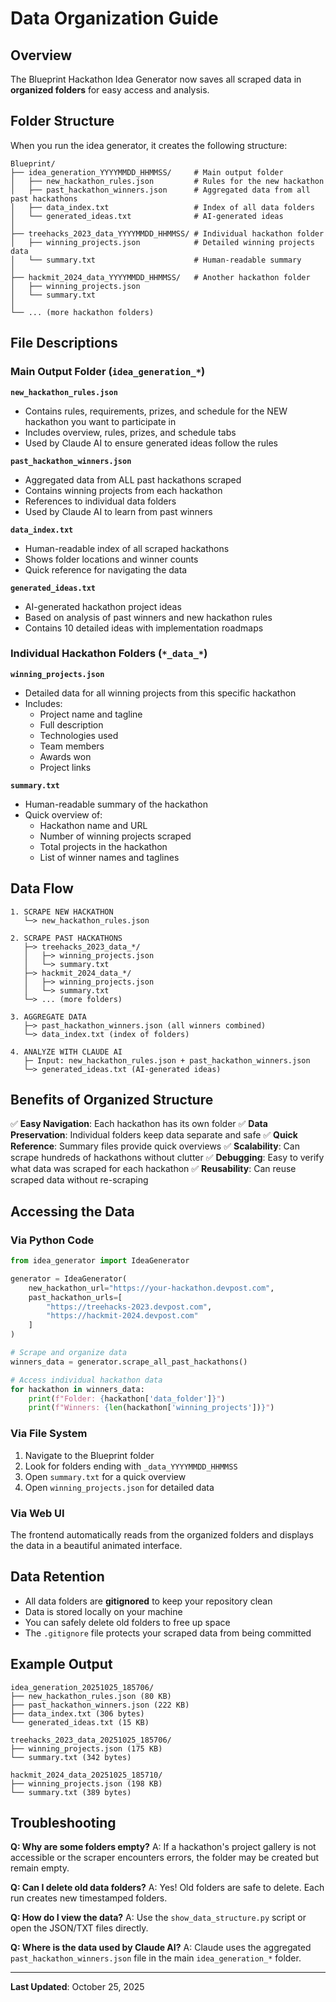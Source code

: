 # Data Organization Guide

## Overview

The Blueprint Hackathon Idea Generator now saves all scraped data in **organized folders** for easy access and analysis.

## Folder Structure

When you run the idea generator, it creates the following structure:

```
Blueprint/
├── idea_generation_YYYYMMDD_HHMMSS/     # Main output folder
│   ├── new_hackathon_rules.json         # Rules for the new hackathon
│   ├── past_hackathon_winners.json      # Aggregated data from all past hackathons
│   ├── data_index.txt                   # Index of all data folders
│   └── generated_ideas.txt              # AI-generated ideas
│
├── treehacks_2023_data_YYYYMMDD_HHMMSS/ # Individual hackathon folder
│   ├── winning_projects.json            # Detailed winning projects data
│   └── summary.txt                      # Human-readable summary
│
├── hackmit_2024_data_YYYYMMDD_HHMMSS/   # Another hackathon folder
│   ├── winning_projects.json
│   └── summary.txt
│
└── ... (more hackathon folders)
```

## File Descriptions

### Main Output Folder (`idea_generation_*`)

**`new_hackathon_rules.json`**
- Contains rules, requirements, prizes, and schedule for the NEW hackathon you want to participate in
- Includes overview, rules, prizes, and schedule tabs
- Used by Claude AI to ensure generated ideas follow the rules

**`past_hackathon_winners.json`**
- Aggregated data from ALL past hackathons scraped
- Contains winning projects from each hackathon
- References to individual data folders
- Used by Claude AI to learn from past winners

**`data_index.txt`**
- Human-readable index of all scraped hackathons
- Shows folder locations and winner counts
- Quick reference for navigating the data

**`generated_ideas.txt`**
- AI-generated hackathon project ideas
- Based on analysis of past winners and new hackathon rules
- Contains 10 detailed ideas with implementation roadmaps

### Individual Hackathon Folders (`*_data_*`)

**`winning_projects.json`**
- Detailed data for all winning projects from this specific hackathon
- Includes:
  - Project name and tagline
  - Full description
  - Technologies used
  - Team members
  - Awards won
  - Project links

**`summary.txt`**
- Human-readable summary of the hackathon
- Quick overview of:
  - Hackathon name and URL
  - Number of winning projects scraped
  - Total projects in the hackathon
  - List of winner names and taglines

## Data Flow

```
1. SCRAPE NEW HACKATHON
   └─> new_hackathon_rules.json

2. SCRAPE PAST HACKATHONS
   ├─> treehacks_2023_data_*/
   │   ├─> winning_projects.json
   │   └─> summary.txt
   ├─> hackmit_2024_data_*/
   │   ├─> winning_projects.json
   │   └─> summary.txt
   └─> ... (more folders)

3. AGGREGATE DATA
   ├─> past_hackathon_winners.json (all winners combined)
   └─> data_index.txt (index of folders)

4. ANALYZE WITH CLAUDE AI
   ├─ Input: new_hackathon_rules.json + past_hackathon_winners.json
   └─> generated_ideas.txt (AI-generated ideas)
```

## Benefits of Organized Structure

✅ **Easy Navigation**: Each hackathon has its own folder
✅ **Data Preservation**: Individual folders keep data separate and safe
✅ **Quick Reference**: Summary files provide quick overviews
✅ **Scalability**: Can scrape hundreds of hackathons without clutter
✅ **Debugging**: Easy to verify what data was scraped for each hackathon
✅ **Reusability**: Can reuse scraped data without re-scraping

## Accessing the Data

### Via Python Code

```python
from idea_generator import IdeaGenerator

generator = IdeaGenerator(
    new_hackathon_url="https://your-hackathon.devpost.com",
    past_hackathon_urls=[
        "https://treehacks-2023.devpost.com",
        "https://hackmit-2024.devpost.com"
    ]
)

# Scrape and organize data
winners_data = generator.scrape_all_past_hackathons()

# Access individual hackathon data
for hackathon in winners_data:
    print(f"Folder: {hackathon['data_folder']}")
    print(f"Winners: {len(hackathon['winning_projects'])}")
```

### Via File System

1. Navigate to the Blueprint folder
2. Look for folders ending with `_data_YYYYMMDD_HHMMSS`
3. Open `summary.txt` for a quick overview
4. Open `winning_projects.json` for detailed data

### Via Web UI

The frontend automatically reads from the organized folders and displays the data in a beautiful animated interface.

## Data Retention

- All data folders are **gitignored** to keep your repository clean
- Data is stored locally on your machine
- You can safely delete old folders to free up space
- The `.gitignore` file protects your scraped data from being committed

## Example Output

```
idea_generation_20251025_185706/
├── new_hackathon_rules.json (80 KB)
├── past_hackathon_winners.json (222 KB)
├── data_index.txt (306 bytes)
└── generated_ideas.txt (15 KB)

treehacks_2023_data_20251025_185706/
├── winning_projects.json (175 KB)
└── summary.txt (342 bytes)

hackmit_2024_data_20251025_185710/
├── winning_projects.json (198 KB)
└── summary.txt (389 bytes)
```

## Troubleshooting

**Q: Why are some folders empty?**
A: If a hackathon's project gallery is not accessible or the scraper encounters errors, the folder may be created but remain empty.

**Q: Can I delete old data folders?**
A: Yes! Old folders are safe to delete. Each run creates new timestamped folders.

**Q: How do I view the data?**
A: Use the `show_data_structure.py` script or open the JSON/TXT files directly.

**Q: Where is the data used by Claude AI?**
A: Claude uses the aggregated `past_hackathon_winners.json` file in the main `idea_generation_*` folder.

---

**Last Updated**: October 25, 2025
